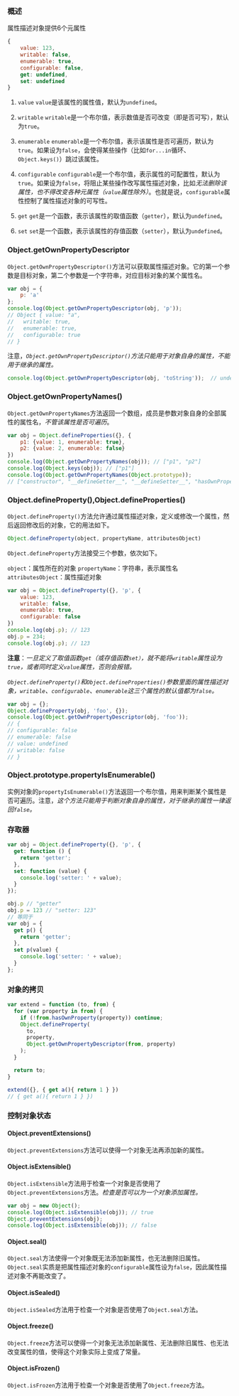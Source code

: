 ### 概述
属性描述对象提供6个元属性
```js
{
    value: 123,
    writable: false,
    enumerable: true,
    configurable: false,
    get: undefined,
    set: undefined
}
```
1. `value`
   `value`是该属性的属性值，默认为`undefined`。

2. `writable`
   `writable`是一个布尔值，表示数值是否可改变（即是否可写），默认为`true`。

3. `enumerable`
   `enumerable`是一个布尔值，表示该属性是否可遍历，默认为`true`。如果设为`false`，会使得某些操作（比如`for...in`循环、`Object.keys()`）跳过该属性。

4. `configurable`
   `configurable`是一个布尔值，表示属性的可配置性，默认为`true`。如果设为`false`，将阻止某些操作改写属性描述对象，比如*无法删除该属性，也不得改变各种元属性（`value`属性除外）*。也就是说，`configurable`属性控制了属性描述对象的可写性。

5. `get`
   `get`是一个函数，表示该属性的取值函数（`getter`），默认为`undefined`。

6. `set`
   `set`是一个函数，表示该属性的存值函数（`setter`），默认为`undefined`。

### Object.getOwnPropertyDescriptor
`Object.getOwnPropertyDescriptor()`方法可以获取属性描述对象。它的第一个参数是目标对象，第二个参数是一个字符串，对应目标对象的某个属性名。
```js
var obj = {
    p: 'a'
};
console.log(Object.getOwnPropertyDescriptor(obj, 'p'));
// Object { value: "a",
//   writable: true,
//   enumerable: true,
//   configurable: true
// }
```

注意，*`Object.getOwnPropertyDescriptor()`方法只能用于对象自身的属性，不能用于继承的属性。*
```js
console.log(Object.getOwnPropertyDescriptor(obj, 'toString'));  // undefined
```

### Object.getOwnPropertyNames()
`Object.getOwnPropertyNames`方法返回一个数组，成员是参数对象自身的全部属性的属性名，*不管该属性是否可遍历*。
```js
var obj = Object.defineProperties({}, {
    p1: {value: 1, enumerable: true},
    p2: {value: 2, enumerable: false}
})
console.log(Object.getOwnPropertyNames(obj)); // ["p1", "p2"]
console.log(Object.keys(obj)); // ["p1"]
console.log(Object.getOwnPropertyNames(Object.prototype));
// ["constructor", "__defineGetter__", "__defineSetter__", "hasOwnProperty", "__lookupGetter__", "__lookupSetter__", "isPrototypeOf", "propertyIsEnumerable", "toString", "valueOf", "__proto__", "toLocaleString"]
```

### Object.defineProperty(),Object.defineProperties()
`Object.defineProperty()`方法允许通过属性描述对象，定义或修改一个属性，然后返回修改后的对象，它的用法如下。
```js
Object.defineProperty(object, propertyName, attributesObject)
```

`Object.defineProperty`方法接受三个参数，依次如下。

`object`：属性所在的对象
`propertyName`：字符串，表示属性名
`attributesObject`：属性描述对象

```js
var obj = Object.defineProperty({}, 'p', {
    value: 123,
    writable: false,
    enumerable: true,
    configurable: false
})
console.log(obj.p); // 123
obj.p = 234;
console.log(obj.p); // 123
```
**注意**：*一旦定义了取值函数`get`（或存值函数`set）`，就不能将`writable`属性设为`true`，或者同时定义`value`属性，否则会报错。*

*`Object.defineProperty()`和`Object.defineProperties()`参数里面的属性描述对象，`writable`、`configurable`、`enumerable`这三个属性的默认值都为`false`。*
```js
var obj = {};
Object.defineProperty(obj, 'foo', {});
console.log(Object.getOwnPropertyDescriptor(obj, 'foo'));
// {
// configurable: false
// enumerable: false
// value: undefined
// writable: false
// }
```

### Object.prototype.propertyIsEnumerable()
实例对象的`propertyIsEnumerable()`方法返回一个布尔值，用来判断某个属性是否可遍历。注意，*这个方法只能用于判断对象自身的属性，对于继承的属性一律返回`false`。*

### 存取器
```js
var obj = Object.defineProperty({}, 'p', {
  get: function () {
    return 'getter';
  },
  set: function (value) {
    console.log('setter: ' + value);
  }
});

obj.p // "getter"
obj.p = 123 // "setter: 123"
// 等同于
var obj = {
  get p() {
    return 'getter';
  },
  set p(value) {
    console.log('setter: ' + value);
  }
};
```

### 对象的拷贝
```js
var extend = function (to, from) {
  for (var property in from) {
    if (!from.hasOwnProperty(property)) continue;
    Object.defineProperty(
      to,
      property,
      Object.getOwnPropertyDescriptor(from, property)
    );
  }

  return to;
}

extend({}, { get a(){ return 1 } })
// { get a(){ return 1 } })
```

### 控制对象状态
#### Object.preventExtensions()

`Object.preventExtensions`方法可以使得一个对象无法再添加新的属性。

#### Object.isExtensible()
`Object.isExtensible`方法用于检查一个对象是否使用了`Object.preventExtensions`方法。*检查是否可以为一个对象添加属性。*
```js
var obj = new Object();
console.log(Object.isExtensible(obj)); // true
Object.preventExtensions(obj);
console.log(Object.isExtensible(obj)); // false
```

#### Object.seal()
`Object.seal`方法使得一个对象既无法添加新属性，也无法删除旧属性。
`Object.seal`实质是把属性描述对象的`configurable`属性设为`false`，因此属性描述对象不再能改变了。

#### Object.isSealed()
`Object.isSealed`方法用于检查一个对象是否使用了`Object.seal`方法。

#### Object.freeze()
`Object.freeze`方法可以使得一个对象无法添加新属性、无法删除旧属性、也无法改变属性的值，使得这个对象实际上变成了常量。

#### Object.isFrozen()
`Object.isFrozen`方法用于检查一个对象是否使用了`Object.freeze`方法。